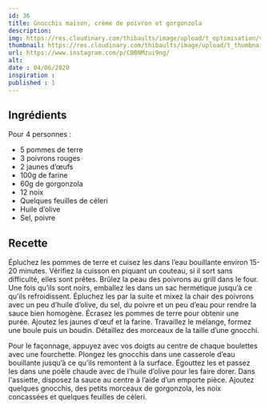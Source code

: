 ```yaml
---
id: 36
title: Gnocchis maison, crème de poivron et gorgonzola
description: 
img: https://res.cloudinary.com/thibaults/image/upload/t_optimisation/v1600509253/Recipes/20200604_gnocchis.jpg
thumbnail: https://res.cloudinary.com/thibaults/image/upload/t_thumbnail_josie/v1600509253/Recipes/20200604_gnocchis.jpg
url: https://www.instagram.com/p/CBBNMzui9ng/
alt: 
date : 04/06/2020
inspiration :
published : 1
---
```


## Ingrédients
Pour 4 personnes :
 - 5 pommes de terre
 - 3 poivrons rouges
 - 2 jaunes d’œufs
 - 100g de farine
 - 60g de gorgonzola
 - 12 noix
 - Quelques feuilles de céleri
 - Huile d’olive
 - Sel, poivre

## Recette
Épluchez les pommes de terre et cuisez les dans l’eau bouillante environ 15-20 minutes. Vérifiez la cuisson en piquant un couteau, si il sort sans difficulté, elles sont prêtes. Brûlez la peau des poivrons au grill dans le four. Une fois qu’ils sont noirs, emballez les dans un sac hermétique jusqu’à ce qu’ils refroidissent. Épluchez les par la suite et mixez la chair des poivrons avec un peu d’huile d’olive, du sel, du poivre et un peu d’eau pour rendre la sauce bien homogène. Écrasez les pommes de terre pour obtenir une purée. Ajoutez les jaunes d'œuf et la farine. Travaillez le mélange, formez une boule puis un boudin. Détaillez des morceaux de la taille d’une gnocchi.

Pour le façonnage, appuyez avec vos doigts au centre de chaque boulettes avec une fourchette. Plongez les gnocchis dans une casserole d’eau bouillante jusqu’à ce qu’ils remontent à la surface. Égouttez les et passez les dans une poêle chaude avec de l’huile d’olive pour les faire dorer. Dans l'assiette, disposez la sauce au centre à l’aide d’un emporte pièce. Ajoutez quelques gnocchis, des petits morceaux de gorgonzola, les noix concassées et quelques feuilles de céleri.